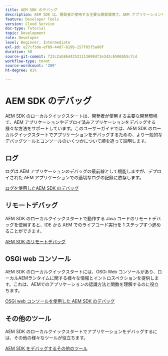 ```yaml
---
title: AEM SDK のデバッグ
description: AEM SDK は、開発者が使用する主要な開発環境で、AEM アプリケーションやデプロイ済みアプリケーションをデバッグする様々な方法をサポートしています。
feature: Developer Tools
version: Cloud Service
doc-type: Tutorial
topic: Development
role: Developer
level: Beginner, Intermediate
exl-id: e27cf3de-ef89-44d7-819b-157f85f5a80f
duration: 50
source-git-commit: f23c2ab86d42531113690df2e342c65060b5c7cd
workflow-type: tm+mt
source-wordcount: '209'
ht-degree: 81%

---
```


# AEM SDK のデバッグ

AEM SDK のローカルクイックスタートは、開発者が使用する主要な開発環境で、AEM アプリケーションやデプロイ済みアプリケーションをデバッグする様々な方法をサポートしています。このユーザーガイドでは、AEM SDK のローカルクイックスタートでアプリケーションをデバッグするための、より一般的なデバッグツールとコンソールのいくつかについて順を追って説明します。

## ログ

ログは AEM アプリケーションのデバッグの最前線として機能しますが、デプロイされた AEM アプリケーションでの適切なログの記録に依存します。

[ログを使用したAEM SDK のデバッグ](./logs.md)

## リモートデバッグ

AEM SDK のローカルクイックスタートで動作する Java コードのリモートデバッグを使用すると、IDE から AEM でのライブコード実行を 1 ステップずつ進めることができます。

[AEM SDK のリモートデバッグ](./remote-debugging.md)

## OSGi web コンソール

AEM SDK のローカルクイックスタートには、OSGi Web コンソールがあり、ローカルAEMランタイムに関する様々な情報とイントロスペクションを提供します。これは、AEMでのアプリケーションの認識方法と関数を理解するのに役立ちます。

[OSGi web コンソールを使用した AEM SDK のデバッグ](./osgi-web-consoles.md)

## その他のツール

AEM SDK のローカルクイックスタートでアプリケーションをデバッグするには、その他の様々なツールが役立ちます。

[AEM SDK をデバッグするその他のツール](./other-tools.md)
